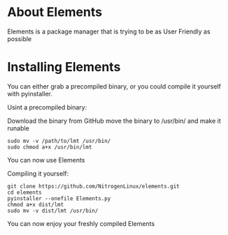 # About Elements
Elements is a package manager that is trying to be as User Friendly as possible
# Installing Elements
You can either grab a precompiled binary, or you could compile it yourself with pyinstaller.

Usint a precompiled binary:

Download the binary from GitHub
move the binary to /usr/bin/ and make it runable
```
sudo mv -v /path/to/lmt /usr/bin/
sudo chmod a+x /usr/bin/lmt
```
You can now use Elements

Compiling it yourself:
```
git clone https://github.com/NitrogenLinux/elements.git
cd elements
pyinstaller --onefile Elements.py
chmod a+x dist/lmt
sudo mv -v dist/lmt /usr/bin/
```
You can now enjoy your freshly compiled Elements
